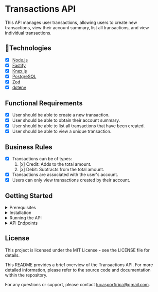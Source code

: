 # Transactions API

This API manages user transactions, allowing users to create new transactions, view their account summary, list all transactions, and view individual transactions.

## 🚀Technologies

- [x] [Node.js](https://nodejs.org)
- [x] [Fastify](https://www.fastify.io)
- [x] [Knex.js](http://knexjs.org)
- [x] [PostgreSQL](https://www.postgresql.org)
- [x] [Zod](https://github.com/colinhacks/zod)
- [x] [dotenv](https://github.com/motdotla/dotenv)

## Functional Requirements

- [x] User should be able to create a new transaction.
- [x] User should be able to obtain their account summary.
- [x] User should be able to list all transactions that have been created.
- [x] User should be able to view a unique transaction.

## Business Rules

- [x] Transactions can be of types:
  1. [x] Credit: Adds to the total amount.
  2. [x] Debit: Subtracts from the total amount.
- [x] Transactions are associated with the user's account.
- [x] Users can only view transactions created by their account.

## Getting Started

<details>
<summary>Prerequisites</summary>

### Prerequisites

- Node.js installed
- PostgreSQL installed and running
- Clone the repository:

  ```sh
  git clone https://github.com/lukeskw/nodejs-transactions
  cd nodejs-transactions
  ```

</details>

<details>
<summary>Installation</summary>

## Installation

1. Install dependencies:

```sh
npm install
```

2. Rename .env.example to .env

3. Initialize the database:

```sh
npm run knex
```

</details>

<details>
<summary>Running the API</summary>

### Running the API

1. Start the API server:

```sh
npm run start
```

The API will be running at <http://localhost:3000>.

</details>

<details>
<summary>API Endpoints</summary>

## API Endpoints

- POST /transactions - Create a new transaction
- GET /transactions - Get all transactions
- GET /transactions/:id - Get a transaction by ID
- GET /account - Get user's account summary

### Examples

Create a new transaction

```http
POST /transactions
Content-Type: application/json

{
  "title": "Create a transaction",
  "type": "credit",
  "amount": 100
}
```

Get all transactions

```http
GET /transactions
```

Get a transaction by ID

```http
GET /transactions/:id
```

Get user's account summary

```http
GET /transactions/summary
```

</details>

## License

This project is licensed under the MIT License - see the LICENSE file for details.

This README provides a brief overview of the Transactions API. For more detailed information, please refer to the source code and documentation within the repository.

For any questions or support, please contact <lucasporfirioa@gmail.com>.
